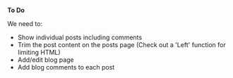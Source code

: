 **To Do**

We need to:

- Show individual posts including comments
- Trim the post content on the posts page (Check out a 'Left' function for limiting HTML)
- Add/edit blog page
- Add blog comments to each post